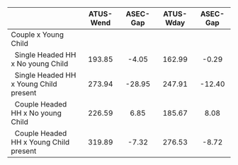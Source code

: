 
|                      |    ATUS-Wend |     ASEC-Gap |    ATUS-Wday |     ASEC-Gap |
| -------------------- | :----------: | :----------: | :----------: | :----------: |
| Couple x Young Child |              |              |              |              |
| &nbsp;&nbsp;Single Headed HH x No young Child |       193.85 |        -4.05 |       162.99 |        -0.29 |
| &nbsp;&nbsp;Single Headed HH x Young Child present |       273.94 |       -28.95 |       247.91 |       -12.40 |
| &nbsp;&nbsp;Couple Headed HH x No young Child |       226.59 |         6.85 |       185.67 |         8.08 |
| &nbsp;&nbsp;Couple Headed HH x Young Child present |       319.89 |        -7.32 |       276.53 |        -8.72 |

